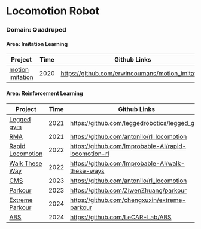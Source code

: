 # Locomotion Robot

### Domain: Quadruped

#### Area: Imitation Learning

| Project                                                      | Time | Github Links                                     | Dataset |
| ------------------------------------------------------------ | ---- | ------------------------------------------------ | ------- |
| [motion imitation](https://xbpeng.github.io/projects/Robotic_Imitation/index.html) | 2020 | https://github.com/erwincoumans/motion_imitation |         |

#### Area: Reinforcement Learning

| Project                                                      | Time | Github Links                                         | Env      |
| ------------------------------------------------------------ | ---- | ---------------------------------------------------- | -------- |
| [Legged gym](https://leggedrobotics.github.io/legged_gym/)   | 2021 | https://github.com/leggedrobotics/legged_gym         | IsaacGym |
| [RMA](https://ashish-kmr.github.io/rma-legged-robots/)       | 2021 | https://github.com/antonilo/rl_locomotion            |          |
| [Rapid Locomotion](https://agility.csail.mit.edu/)           | 2022 | https://github.com/Improbable-AI/rapid-locomotion-rl | IsaacGym |
| [Walk These Way](https://gmargo11.github.io/walk-these-ways/) | 2022 | https://github.com/Improbable-AI/walk-these-ways     |          |
| [CMS](https://antonilo.github.io/vision_locomotion/)         | 2023 | https://github.com/antonilo/rl_locomotion            |          |
| [Parkour](https://robot-parkour.github.io/)                  | 2023 | https://github.com/ZiwenZhuang/parkour               | IsaacGym |
| [Extreme Parkour](https://extreme-parkour.github.io/)        | 2024 | https://github.com/chengxuxin/extreme-parkour        | IsaacGym |
| [ABS](https://agile-but-safe.github.io/)                     | 2024 | https://github.com/LeCAR-Lab/ABS                     | IsaacGym |

